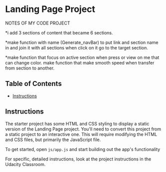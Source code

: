 # Landing Page Project

NOTES OF MY CODE PROJECT

\*i add 3 sections of content that became 6 sections.

\*make function with name (Generate_navBar) to put link and section name in and join it with all sections when click on it go to the target section.

\*make function that focus on active section when press or view on me that can change color.
make function that make smooth speed when transfer from section to another.

## Table of Contents

- [Instructions](#instructions)

## Instructions

The starter project has some HTML and CSS styling to display a static version of the Landing Page project. You'll need to convert this project from a static project to an interactive one. This will require modifying the HTML and CSS files, but primarily the JavaScript file.

To get started, open `js/app.js` and start building out the app's functionality

For specific, detailed instructions, look at the project instructions in the Udacity Classroom.
